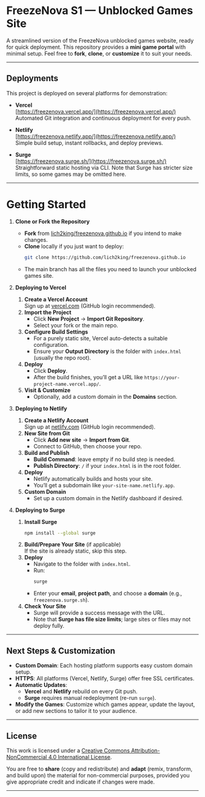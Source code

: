 # FreezeNova S1 — Unblocked Games Site

A streamlined version of the FreezeNova unblocked games website, ready for quick deployment. This repository provides a **mini game portal** with minimal setup. Feel free to **fork**, **clone**, or **customize** it to suit your needs.

---

## Deployments

This project is deployed on several platforms for demonstration:

- **Vercel**  
  [https://freezenova.vercel.app/](https://freezenova.vercel.app/)  
  Automated Git integration and continuous deployment for every push.

- **Netlify**  
  [https://freezenova.netlify.app/](https://freezenova.netlify.app/)  
  Simple build setup, instant rollbacks, and deploy previews.

- **Surge**  
  [https://freezenova.surge.sh/](https://freezenova.surge.sh/)  
  Straightforward static hosting via CLI. Note that Surge has stricter size limits, so some games may be omitted here.

---

# Getting Started

1. **Clone or Fork the Repository**  
   - **Fork** from [lich2king/freezenova.github.io](https://github.com/lich2king/freezenova.github.io) if you intend to make changes.  
   - **Clone** locally if you just want to deploy:
     ```bash
     git clone https://github.com/lich2king/freezenova.github.io
     ```
   - The main branch has all the files you need to launch your unblocked games site.

2. **Deploying to Vercel**  
   1. **Create a Vercel Account**  
      Sign up at [vercel.com](https://vercel.com/) (GitHub login recommended).
   2. **Import the Project**  
      - Click **New Project** → **Import Git Repository**.  
      - Select your fork or the main repo.
   3. **Configure Build Settings**  
      - For a purely static site, Vercel auto-detects a suitable configuration.  
      - Ensure your **Output Directory** is the folder with `index.html` (usually the repo root).
   4. **Deploy**  
      - Click **Deploy**.  
      - After the build finishes, you’ll get a URL like `https://your-project-name.vercel.app/`.
   5. **Visit & Customize**  
      - Optionally, add a custom domain in the **Domains** section.

3. **Deploying to Netlify**  
   1. **Create a Netlify Account**  
      Sign up at [netlify.com](https://netlify.com/) (GitHub login recommended).
   2. **New Site from Git**  
      - Click **Add new site** → **Import from Git**.  
      - Connect to GitHub, then choose your repo.
   3. **Build and Publish**  
      - **Build Command**: leave empty if no build step is needed.  
      - **Publish Directory**: `/` if your `index.html` is in the root folder.
   4. **Deploy**  
      - Netlify automatically builds and hosts your site.  
      - You’ll get a subdomain like `your-site-name.netlify.app`.
   5. **Custom Domain**  
      - Set up a custom domain in the Netlify dashboard if desired.

4. **Deploying to Surge**  
   1. **Install Surge**  
      ```bash
      npm install --global surge
      ```
   2. **Build/Prepare Your Site** (if applicable)  
      If the site is already static, skip this step.
   3. **Deploy**  
      - Navigate to the folder with `index.html`.  
      - Run:
        ```bash
        surge
        ```
      - Enter your **email**, **project path**, and choose a **domain** (e.g., `freezenova.surge.sh`).
   4. **Check Your Site**  
      - Surge will provide a success message with the URL.  
      - Note that **Surge has file size limits**; large sites or files may not deploy fully.

---

## Next Steps & Customization

- **Custom Domain**: Each hosting platform supports easy custom domain setup.  
- **HTTPS**: All platforms (Vercel, Netlify, Surge) offer free SSL certificates.  
- **Automatic Updates**:  
  - **Vercel** and **Netlify** rebuild on every Git push.  
  - **Surge** requires manual redeployment (re-run `surge`).
- **Modify the Games**: Customize which games appear, update the layout, or add new sections to tailor it to your audience.

---

## License

This work is licensed under a [Creative Commons Attribution-NonCommercial 4.0 International License](http://creativecommons.org/licenses/by-nc/4.0/).

You are free to **share** (copy and redistribute) and **adapt** (remix, transform, and build upon) the material for non-commercial purposes, provided you give appropriate credit and indicate if changes were made.

---
